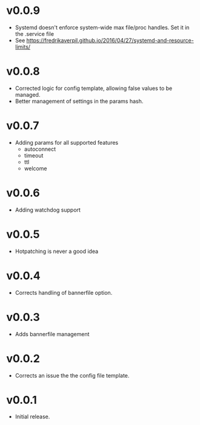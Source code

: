 # v0.0.9
* Systemd doesn't enforce system-wide max file/proc handles. Set it in the .service file
* See https://fredrikaverpil.github.io/2016/04/27/systemd-and-resource-limits/

# v0.0.8
* Corrected logic for config template, allowing false values to be managed.
* Better management of settings in the params hash.

# v0.0.7
* Adding params for all supported features
  * autoconnect
  * timeout
  * ttl
  * welcome

# v0.0.6
* Adding watchdog support

# v0.0.5
* Hotpatching is never a good idea

# v0.0.4
* Corrects handling of bannerfile option.

# v0.0.3
* Adds bannerfile management

# v0.0.2

* Corrects an issue the the config file template.

# v0.0.1

* Initial release.
